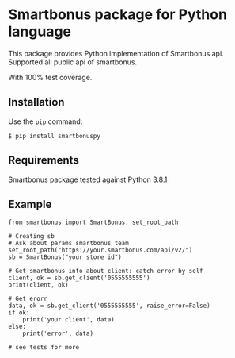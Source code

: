 # Smartbonus package for Python language

This package provides Python implementation of Smartbonus api. Supported all public api of smartbonus.

With 100% test coverage.

## Installation

Use the `pip` command:

	$ pip install smartbonuspy

## Requirements

Smartbonus package tested against Python 3.8.1

## Example

```
from smartbonus import SmartBonus, set_root_path

# Creating sb
# Ask about params smartbonus team
set_root_path("https://your.smartbonus.com/api/v2/")
sb = SmartBonus("your store id")

# Get smartbonus info about client: catch error by self
client, ok = sb.get_client('0555555555')
print(client, ok)

# Get erorr
data, ok = sb.get_client('0555555555', raise_error=False)
if ok:
    print('your client', data)
else:
    print('error', data)

# see tests for more
```
